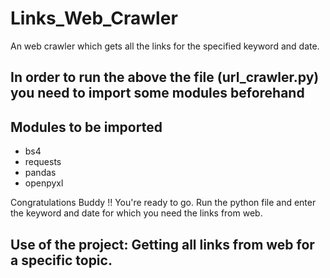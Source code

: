 # Links_Web_Crawler
An web crawler which gets all the links for the specified keyword and date.

## In order to run the above the file (url_crawler.py) you need to import some modules beforehand

## Modules to be imported
 + bs4
 + requests
 + pandas 
 + openpyxl

Congratulations Buddy !! You're ready to go.
Run the python file and enter the keyword and date for which you need the links from web.

## Use of the project: Getting all links from web for a specific topic.
